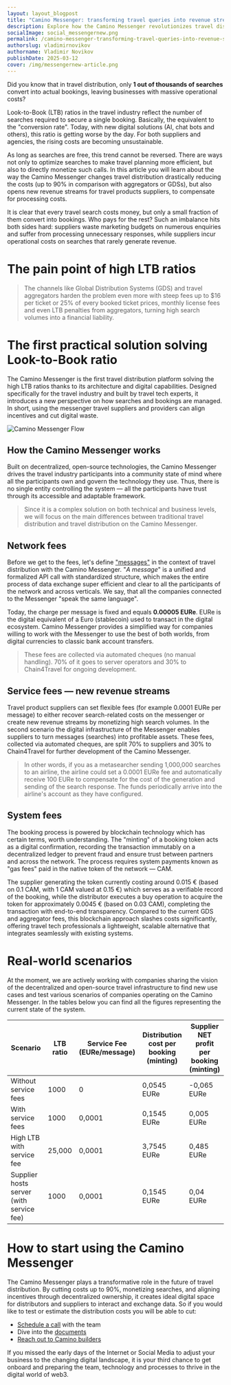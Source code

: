 ```yaml
---
layout: layout_blogpost
title: "Camino Messenger: transforming travel queries into revenue streams"
description: Explore how the Camino Messenger revolutionizes travel distribution by addressing high Look-to-Book ratios, reducing costs by up to 90% compared to traditional systems, and creating new revenue streams for travel suppliers.
socialImage: social_messengernew.png
permalink: /camino-messenger-transforming-travel-queries-into-revenue-streams/
authorslug: vladimirnovikov
authorname: Vladimir Novikov
publishDate: 2025-03-12
cover: /img/messengernew-article.png
---
```


Did you know that in travel distribution, only **1 out of thousands of searches** convert into actual bookings, leaving businesses with massive operational costs?

Look-to-Book (LTB) ratios in the travel industry reflect the number of searches required to secure a single booking. Basically, the equivalent to the "conversion rate". Today, with new digital solutions (AI, chat bots and others), this ratio is getting worse by the day. For both suppliers and agencies, the rising costs are becoming unsustainable.

As long as searches are free, this trend cannot be reversed. There are ways not only to optimize searches to make travel planning more efficient, but also to directly monetize such calls. 
In this article you will learn about the way the Camino Messenger changes travel distribution drastically reducing the costs (up to 90% in comparison with aggregators or GDSs), but also opens new revenue streams for travel products suppliers, to compensate for processing costs.

It is clear that every travel search costs money, but only a small fraction of them convert into bookings. Who pays for the rest? Such an imbalance hits both sides hard: suppliers waste marketing budgets on numerous enquiries and suffer from processing unnecessary responses, while suppliers incur operational costs on searches that rarely generate revenue.

# The pain point of high LTB ratios

> The channels like Global Distribution Systems (GDS) and travel aggregators harden the problem even more with steep fees up to $16 per ticket or 25% of every booked ticket prices, monthly license fees and even LTB penalties from aggregators, turning high search volumes into a financial liability.

# The first practical solution solving Look-to-Book ratio

The Camino Messenger is the first travel distribution platform solving the high LTB ratios thanks to its architecture and digital capabilities. Designed specifically for the travel industry and built by travel tech experts, it introduces a new perspective on how searches and bookings are managed. In short, using the messenger travel suppliers and providers can align incentives and cut digital waste.

![Camino Messenger Flow](/img/messenger-flow.jpg)

## How the Camino Messenger works

Built on decentralized, open-source technologies, the Camino Messenger drives the travel industry participants into a community state of mind where all the participants own and govern the technology they use. Thus, there is no single entity controlling the system — all the participants have trust through its accessible and adaptable framework.

> Since it is a complex solution on both technical and business levels, we will focus on the main differences between traditional travel distribution and travel distribution on the Camino Messenger.

## Network fees

Before we get to the fees, let's define ["messages"](https://chain4travel.com/camino-messenger-when-less-is-more) in the context of travel distribution with the Camino Messenger. "*A message*" is a unified and formalized API call with standardized structure, which makes the entire process of data exchange super efficient and clear to all the participants of the network and across verticals. We say, that all the companies connected to the Messenger "speak the same language".

Today, the charge per message is fixed and equals **0.00005 EURe**. EURe is the digital equivalent of a Euro (stablecoin) used to transact in the digital ecosystem. Camino Messenger provides a simplified way for companies willing to work with the Messenger to use the best of both worlds, from digital currencies to classic bank account transfers.

> These fees are collected via automated cheques (no manual handling). 70% of it goes to server operators and 30% to Chain4Travel for ongoing development.

## Service fees — new revenue streams

Travel product suppliers can set flexible fees (for example 0.0001 EURe per message) to either recover search-related costs on the messenger or create new revenue streams by monetizing high search volumes. In the second scenario the digital infrastructure of the Messenger enables suppliers to turn messages (searches) into profitable assets. These fees, collected via automated cheques, are split 70% to suppliers and 30% to Chain4Travel for further development of the Camino Messenger.

> In other words, if you as a metasearcher sending 1,000,000 searches to an airline, the airline could set a 0.0001 EURe fee and automatically receive 100 EURe to compensate for the cost of the generation and sending of the search response. The funds periodically arrive into the airline's account as they have configured.

## System fees

The booking process is powered by blockchain technology which has certain terms, worth understanding. The "minting" of a booking token acts as a digital confirmation, recording the transaction immutably on a decentralized ledger to prevent fraud and ensure trust between partners and across the network. The process requires system payments known as "gas fees" paid in the native token of the network — CAM.

The supplier generating the token currently costing around 0.015 € (based on 0.1 CAM, with 1 CAM valued at 0.15 €) which serves as a verifiable record of the booking, while the distributor executes a buy operation to acquire the token for approximately 0.0045 € (based on 0.03 CAM), completing the transaction with end-to-end transparency. Compared to the current GDS and aggregator fees, this blockchain approach slashes costs significantly, offering travel tech professionals a lightweight, scalable alternative that integrates seamlessly with existing systems.

# Real-world scenarios

At the moment, we are actively working with companies sharing the vision of the decentralized and open-source travel infrastructure to find new use cases and test various scenarios of companies operating on the Camino Messenger. In the tables below you can find all the figures representing the current state of the system.

| Scenario | LTB ratio | Service Fee (EURe/message) | Distribution cost per booking (minting) | Supplier NET profit per booking (minting) |
|----------|-----------|----------------------------|----------------------------------------|------------------------------------------|
| Without service fees | 1000 | 0 | 0,0545 EURe | -0,065 EURe |
| With service fees | 1000 | 0,0001 | 0,1545 EURe | 0,005 EURe |
| High LTB with service fee | 25,000 | 0,0001 | 3,7545 EURe | 0,485 EURe |
| Supplier hosts server (with service fee) | 1000 | 0,0001 | 0,1545 EURe | 0,04 EURe |

# How to start using the Camino Messenger

The Camino Messenger plays a transformative role in the future of travel distribution. By cutting costs up to 90%, monetizing searches, and aligning incentives through decentralized ownership, it creates ideal digital space for distributors and suppliers to interact and exchange data. So if you would like to test or estimate the distribution costs you will be able to cut:

- [Schedule a call](https://outlook.office365.com/book/CaminoNetworkDeepDive1hourSamAnke@chain4travel.com/) with the team
- Dive into the [documents](https://docs.camino.network/)
- [Reach out to Camino builders](https://discord.gg/camino)

If you missed the early days of the Internet or Social Media to adjust your business to the changing digital landscape, it is your third chance to get onboard and preparing the team, technology and processes to thrive in the digital world of web3. 